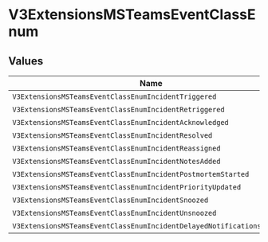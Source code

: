 # V3ExtensionsMSTeamsEventClassEnum


## Values

| Name                                                                   | Value                                                                  |
| ---------------------------------------------------------------------- | ---------------------------------------------------------------------- |
| `V3ExtensionsMSTeamsEventClassEnumIncidentTriggered`                   | incident_triggered                                                     |
| `V3ExtensionsMSTeamsEventClassEnumIncidentRetriggered`                 | incident_retriggered                                                   |
| `V3ExtensionsMSTeamsEventClassEnumIncidentAcknowledged`                | incident_acknowledged                                                  |
| `V3ExtensionsMSTeamsEventClassEnumIncidentResolved`                    | incident_resolved                                                      |
| `V3ExtensionsMSTeamsEventClassEnumIncidentReassigned`                  | incident_reassigned                                                    |
| `V3ExtensionsMSTeamsEventClassEnumIncidentNotesAdded`                  | incident_notes_added                                                   |
| `V3ExtensionsMSTeamsEventClassEnumIncidentPostmortemStarted`           | incident_postmortem_started                                            |
| `V3ExtensionsMSTeamsEventClassEnumIncidentPriorityUpdated`             | incident_priority_updated                                              |
| `V3ExtensionsMSTeamsEventClassEnumIncidentSnoozed`                     | incident_snoozed                                                       |
| `V3ExtensionsMSTeamsEventClassEnumIncidentUnsnoozed`                   | incident_unsnoozed                                                     |
| `V3ExtensionsMSTeamsEventClassEnumIncidentDelayedNotificationsResumed` | incident_delayed_notifications_resumed                                 |